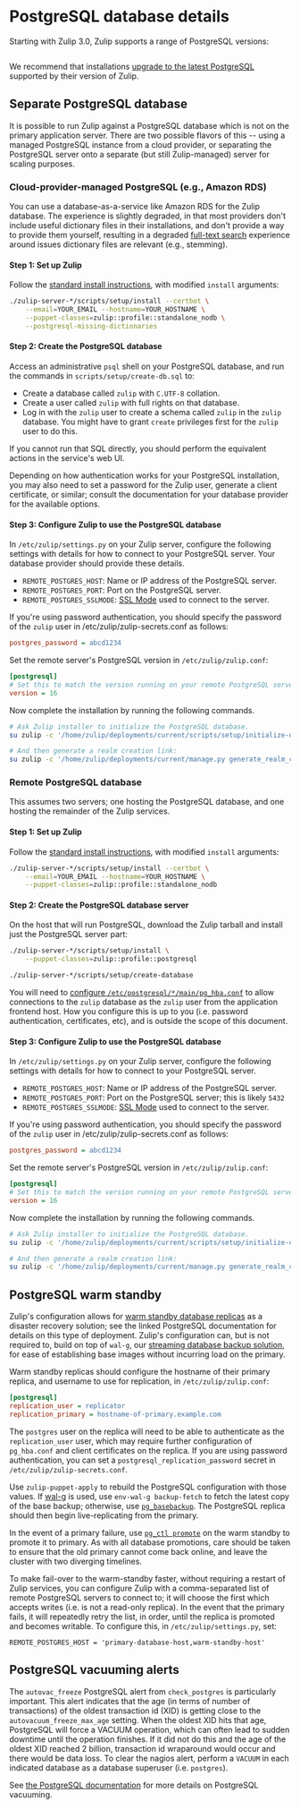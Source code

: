 # PostgreSQL database details

Starting with Zulip 3.0, Zulip supports a range of PostgreSQL
versions:

```{include} postgresql-support-table.md

```

We recommend that installations [upgrade to the latest
PostgreSQL][upgrade-postgresql] supported by their version of Zulip.

[upgrade-postgresql]: upgrade.md#upgrading-postgresql

## Separate PostgreSQL database

It is possible to run Zulip against a PostgreSQL database which is not on the
primary application server. There are two possible flavors of this -- using a
managed PostgreSQL instance from a cloud provider, or separating the PostgreSQL
server onto a separate (but still Zulip-managed) server for scaling purposes.

### Cloud-provider-managed PostgreSQL (e.g., Amazon RDS)

You can use a database-as-a-service like Amazon RDS for the Zulip database. The
experience is slightly degraded, in that most providers don't include useful
dictionary files in their installations, and don't provide a way to provide them
yourself, resulting in a degraded [full-text search][fts] experience around
issues dictionary files are relevant (e.g., stemming).

[fts]: ../subsystems/full-text-search.md

#### Step 1: Set up Zulip

Follow the [standard install instructions](install.md), with modified `install`
arguments:

```bash
./zulip-server-*/scripts/setup/install --certbot \
    --email=YOUR_EMAIL --hostname=YOUR_HOSTNAME \
    --puppet-classes=zulip::profile::standalone_nodb \
    --postgresql-missing-dictionaries
```

#### Step 2: Create the PostgreSQL database

Access an administrative `psql` shell on your PostgreSQL database, and
run the commands in `scripts/setup/create-db.sql` to:

- Create a database called `zulip` with `C.UTF-8` collation.
- Create a user called `zulip` with full rights on that database.
- Log in with the `zulip` user to create a schema called `zulip` in the `zulip`
  database. You might have to grant `create` privileges first for the `zulip`
  user to do this.

If you cannot run that SQL directly, you should perform the equivalent actions
in the service's web UI.

Depending on how authentication works for your PostgreSQL installation, you may
also need to set a password for the Zulip user, generate a client certificate,
or similar; consult the documentation for your database provider for the
available options.

#### Step 3: Configure Zulip to use the PostgreSQL database

In `/etc/zulip/settings.py` on your Zulip server, configure the
following settings with details for how to connect to your PostgreSQL
server. Your database provider should provide these details.

- `REMOTE_POSTGRES_HOST`: Name or IP address of the PostgreSQL server.
- `REMOTE_POSTGRES_PORT`: Port on the PostgreSQL server.
- `REMOTE_POSTGRES_SSLMODE`: [SSL Mode][ssl-mode] used to connect to the server.

[ssl-mode]: https://www.postgresql.org/docs/current/libpq-ssl.html#LIBPQ-SSL-PROTECTION

If you're using password authentication, you should specify the
password of the `zulip` user in /etc/zulip/zulip-secrets.conf as
follows:

```ini
postgres_password = abcd1234
```

Set the remote server's PostgreSQL version in `/etc/zulip/zulip.conf`:

```ini
[postgresql]
# Set this to match the version running on your remote PostgreSQL server
version = 16
```

Now complete the installation by running the following commands.

```bash
# Ask Zulip installer to initialize the PostgreSQL database.
su zulip -c '/home/zulip/deployments/current/scripts/setup/initialize-database'

# And then generate a realm creation link:
su zulip -c '/home/zulip/deployments/current/manage.py generate_realm_creation_link'
```

### Remote PostgreSQL database

This assumes two servers; one hosting the PostgreSQL database, and one hosting
the remainder of the Zulip services.

#### Step 1: Set up Zulip

Follow the [standard install instructions](install.md), with modified `install`
arguments:

```bash
./zulip-server-*/scripts/setup/install --certbot \
    --email=YOUR_EMAIL --hostname=YOUR_HOSTNAME \
    --puppet-classes=zulip::profile::standalone_nodb
```

#### Step 2: Create the PostgreSQL database server

On the host that will run PostgreSQL, download the Zulip tarball and install
just the PostgreSQL server part:

```bash
./zulip-server-*/scripts/setup/install \
    --puppet-classes=zulip::profile::postgresql

./zulip-server-*/scripts/setup/create-database
```

You will need to [configure `/etc/postgresql/*/main/pg_hba.conf`][pg-hba] to
allow connections to the `zulip` database as the `zulip` user from the
application frontend host. How you configure this is up to you (i.e. password
authentication, certificates, etc), and is outside the scope of this document.

[pg-hba]: https://www.postgresql.org/docs/current/auth-pg-hba-conf.html

#### Step 3: Configure Zulip to use the PostgreSQL database

In `/etc/zulip/settings.py` on your Zulip server, configure the following
settings with details for how to connect to your PostgreSQL server.

- `REMOTE_POSTGRES_HOST`: Name or IP address of the PostgreSQL server.
- `REMOTE_POSTGRES_PORT`: Port on the PostgreSQL server; this is likely `5432`
- `REMOTE_POSTGRES_SSLMODE`: [SSL Mode][ssl-mode] used to connect to the server.

If you're using password authentication, you should specify the
password of the `zulip` user in /etc/zulip/zulip-secrets.conf as
follows:

```ini
postgres_password = abcd1234
```

Set the remote server's PostgreSQL version in `/etc/zulip/zulip.conf`:

```ini
[postgresql]
# Set this to match the version running on your remote PostgreSQL server
version = 16
```

Now complete the installation by running the following commands.

```bash
# Ask Zulip installer to initialize the PostgreSQL database.
su zulip -c '/home/zulip/deployments/current/scripts/setup/initialize-database'

# And then generate a realm creation link:
su zulip -c '/home/zulip/deployments/current/manage.py generate_realm_creation_link'
```

## PostgreSQL warm standby

Zulip's configuration allows for [warm standby database replicas][warm-standby]
as a disaster recovery solution; see the linked PostgreSQL documentation for
details on this type of deployment. Zulip's configuration can, but is not
required to, build on top of `wal-g`, our [streaming database backup
solution][wal-g], for ease of establishing base images without incurring load on
the primary.

Warm standby replicas should configure the hostname of their primary replica,
and username to use for replication, in `/etc/zulip/zulip.conf`:

```ini
[postgresql]
replication_user = replicator
replication_primary = hostname-of-primary.example.com
```

The `postgres` user on the replica will need to be able to authenticate as the
`replication_user` user, which may require further configuration of
`pg_hba.conf` and client certificates on the replica. If you are using password
authentication, you can set a `postgresql_replication_password` secret in
`/etc/zulip/zulip-secrets.conf`.

Use `zulip-puppet-apply` to rebuild the PostgreSQL configuration with those
values. If [wal-g][wal-g] is used, use `env-wal-g backup-fetch` to fetch the
latest copy of the base backup; otherwise, use [`pg_basebackup`][pg_basebackup].
The PostgreSQL replica should then begin live-replicating from the primary.

In the event of a primary failure, use [`pg_ctl promote`][promote] on the warm
standby to promote it to primary. As with all database promotions, care should
be taken to ensure that the old primary cannot come back online, and leave the
cluster with two diverging timelines.

To make fail-over to the warm-standby faster, without requiring a restart of
Zulip services, you can configure Zulip with a comma-separated list of remote
PostgreSQL servers to connect to; it will choose the first which accepts writes
(i.e. is not a read-only replica). In the event that the primary fails, it will
repeatedly retry the list, in order, until the replica is promoted and becomes
writable. To configure this, in `/etc/zulip/settings.py`, set:

```python3
REMOTE_POSTGRES_HOST = 'primary-database-host,warm-standby-host'
```

[warm-standby]: https://www.postgresql.org/docs/current/warm-standby.html
[wal-g]: export-and-import.md#database-only-backup-tools
[pg_basebackup]: https://www.postgresql.org/docs/current/app-pgbasebackup.html
[promote]: https://www.postgresql.org/docs/current/app-pg-ctl.html

## PostgreSQL vacuuming alerts

The `autovac_freeze` PostgreSQL alert from `check_postgres` is particularly
important. This alert indicates that the age (in terms of number of
transactions) of the oldest transaction id (XID) is getting close to the
`autovacuum_freeze_max_age` setting. When the oldest XID hits that age,
PostgreSQL will force a VACUUM operation, which can often lead to sudden
downtime until the operation finishes. If it did not do this and the age of the
oldest XID reached 2 billion, transaction id wraparound would occur and there
would be data loss. To clear the nagios alert, perform a `VACUUM` in each
indicated database as a database superuser (i.e. `postgres`).

See [the PostgreSQL documentation][vacuum] for more details on PostgreSQL
vacuuming.

[vacuum]: http://www.postgresql.org/docs/current/static/routine-vacuuming.html#VACUUM-FOR-WRAPAROUND
